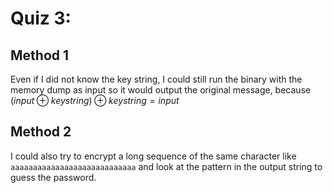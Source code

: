 # Quiz 3:

## Method 1

Even if I did not know the key string, I could still run the binary with the memory dump as input so it would output the original message, because $(input \oplus keystring) \oplus keystring = input$

## Method 2

I could also try to encrypt a long sequence of the same character like `aaaaaaaaaaaaaaaaaaaaaaaaaaaa` and look at the pattern in the output string to guess the password.